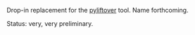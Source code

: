 Drop-in replacement for the [pyliftover](https://github.com/konstantint/pyliftover) tool. Name forthcoming.

Status: very, very preliminary.
